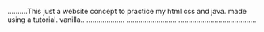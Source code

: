 ..........This just a website concept to practice my html css and java. made using a tutorial. vanilla..
...................
......................... .......................................